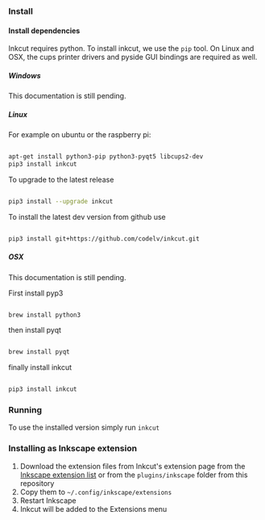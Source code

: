 ### Install

#### Install dependencies

Inkcut requires python. To install inkcut, we use the `pip` tool.
On Linux and OSX, the cups printer drivers and pyside GUI bindings are required as well.

##### Windows

This documentation is still pending.

##### Linux

For example on ubuntu or the raspberry pi:

```bash

apt-get install python3-pip python3-pyqt5 libcups2-dev
pip3 install inkcut

```

To upgrade to the latest release

```bash

pip3 install --upgrade inkcut

```

To install the latest dev version from github use

```bash

pip3 install git+https://github.com/codelv/inkcut.git

```


##### OSX

This documentation is still pending.

First install pyp3

```bash

brew install python3

```

then install pyqt

```bash

brew install pyqt

```

finally install inkcut

```bash

pip3 install inkcut

```

### Running

To use the installed version simply run `inkcut`

### Installing as Inkscape extension

1. Download the extension files from Inkcut's extension page from the [Inkscape extension list](https://inkscape.org/en/~frmdstryr/%E2%98%85inkcut) or from the `plugins/inkscape` folder from this repository
2. Copy them to `~/.config/inkscape/extensions`
3. Restart Inkscape
4. Inkcut will be added to the Extensions menu
